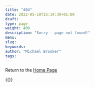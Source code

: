```yaml
---
title: "404"
date: 2022-05-10T15:14:39+01:00
draft:
type: page
weight: 400
description: "Sorry - page not found!"
menu:
slug:
keywords:
author: "Michael Brooker"
tags:
---
```

Return to the [Home Page](/)

{{<responsive-image img="/img/Waterfront.jpg" text="The changing face of Woolwich.">}}

